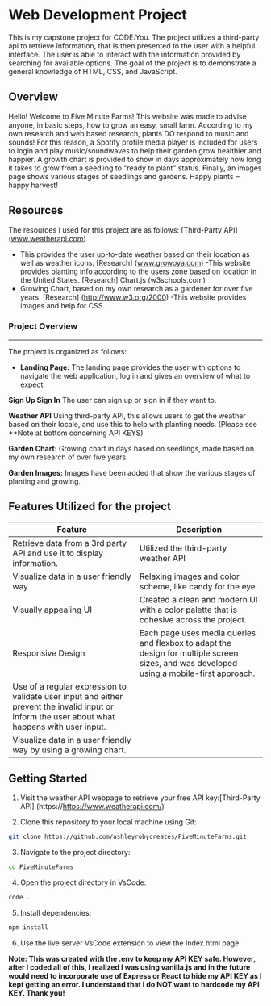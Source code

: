# Web Development Project
This is my capstone project for CODE:You. The project utilizes a third-party api to retrieve information, that is then presented to the user with a helpful interface. 
The user is able to interact with the information provided by searching for available options. 
The goal of the project is to demonstrate a general knowledge of HTML, CSS, and JavaScript.

## Overview
 Hello! Welcome to Five Minute Farms! This website was made to advise anyone, in basic steps, how to grow an easy, small farm. According to my own research and web based research, plants DO respond to music and sounds! For this reason, a Spotify profile media player is included for users to login and play music/soundwaves to help their garden grow healthier and happier. A growth chart is provided to show in days approximately how long it takes to grow from a seedling to "ready to plant" status. Finally, an images page shows various stages of seedlings and gardens. Happy plants = happy harvest!

## Resources
The resources I used for this project are as follows:
  [Third-Party API] (www.weatherapi.com)
  - This provides the user up-to-date weather based on their location as well as weather icons.
  [Research] (www.growoya.com)
   -This website provides planting info according to the users zone based on location in the United States.
  [Research] Chart.js (w3schools.com)
   - Growing Chart, based on my own research as a gardener for over five years.
  [Research] (http://www.w3.org/2000)
   -This website provides images and help for CSS. 

### Project Overview
---

The project is organized as follows:

- **Landing Page:** The landing page provides the user with options to navigate the web application, log in and gives an overview of what to expect.

**Sign Up Sign In** The user can sign up or sign in if they want to.

**Weather API** Using third-party API, this allows users to get the weather based on their locale, and use this to help with planting needs. (Please see **Note at bottom concerning API KEYS)

**Garden Chart:** Growing chart in days based on seedlings, made based on my own research of over five years.

**Garden Images:** Images have been added that show the various stages of planting and growing. 


## Features Utilized for the project

  | Feature        | Description                           |
  |----------------|---------------------------------------|
  | Retrieve data from a 3rd party API and use it to display information. | Utilized the third-party weather API |
  | Visualize data in a user friendly way | Relaxing images and color scheme, like candy for the eye. |
  | Visually appealing UI | Created a clean and modern UI with a color palette that is cohesive across the project. |
  | Responsive Design | Each page uses media queries and flexbox to adapt the design for multiple screen sizes, and was developed using a mobile-first approach. |
  |Use of a regular expression to validate user input and either prevent the invalid input or inform the user about what happens with user input. |
  |Visualize data in a user friendly way by using a growing chart. |

## Getting Started
1.  Visit the weather API webpage to retrieve your free API key:[Third-Party API] (https://https://www.weatherapi.com/)

2. Clone this repository to your local machine using Git:

```bash
git clone https://github.com/ashleyrobycreates/FiveMinuteFarms.git
```
3. Navigate to the project directory:
```bash
cd FiveMinuteFarms
```
4. Open the project directory in VsCode:
```bash
code .
```
5. Install dependencies:
```bash
npm install
```
6. Use the live server VsCode extension to view the Index.html page


**Note: This was created with the .env to keep my API KEY safe. However, after I coded all of this, I realized I was using vanilla.js and in the future would need to incorporate use of Express or React to hide my API KEY as I kept getting an error. I understand that I do NOT want to hardcode my API KEY. Thank you!**




